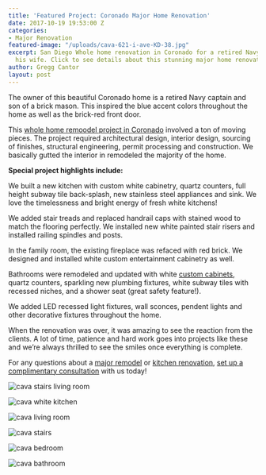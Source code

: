 ```yaml
---
title: 'Featured Project: Coronado Major Home Renovation'
date: 2017-10-19 19:53:00 Z
categories:
- Major Renovation
featured-image: "/uploads/cava-621-i-ave-KD-38.jpg"
excerpt: San Diego Whole home renovation in Coronado for a retired Navy captain and
  his wife. Click to see details about this stunning major home renovation.
author: Gregg Cantor
layout: post
---
```


The owner of this beautiful Coronado home is a retired Navy captain and son of a brick mason. This inspired the blue accent colors throughout the home as well as the brick-red front door.

This [whole home remoodel project in Coronado](/featured-projects/621-i-ave-coronado/) involved a ton of moving pieces. The project required architectural design, interior design, sourcing of finishes, structural engineering, permit processing and construction. We basically gutted the interior in remodeled the majority of the home.

**Special project highlights include:**

We built a new kitchen with custom white cabinetry, quartz counters, full height subway tile back-splash, new stainless steel appliances and sink. We love the timelessness and bright energy of fresh white kitchens!

We added stair treads and replaced handrail caps with stained wood to match the flooring perfectly. We installed new white painted stair risers and installed railing spindles and posts.

In the family room, the existing fireplace was refaced with red brick. We designed and installed white custom entertainment cabinetry as well.

Bathrooms were remodeled and updated with white [custom cabinets](/san-diego-custom-cabinet-construction-services), quartz counters, sparkling new plumbing fixtures, white subway tiles with recessed niches, and a shower seat (great safety feature!).

We added LED recessed light fixtures, wall sconces, pendent lights and other decorative fixtures throughout the home.

When the renovation was over, it was amazing to see the reaction from the clients. A lot of time, patience and hard work goes into projects like these and we’re always thrilled to see the smiles once everything is complete.

For any questions about a [major remodel](/major-renovations) or [kitchen renovation](/san-diego-kitchen-remodeling-services), [set up a complimentary consultation](#quick-contact) with us today!

![cava stairs living room](/uploads/cava-621-i-ave-KD-17.jpg "Cava Project: Stairs into Living Room")

![cava white kitchen](/uploads/cava-621-i-ave-KD-35.jpg "Cava Project: Full Kitchen Remodel")

![cava living room](/uploads/cava-621-i-ave-KD-30.jpg "Cava Project: New Living Room")

![cava stairs](/uploads/cava-621-i-ave-KD-4.jpg "Cava Project: Stairs")

![cava bedroom](/uploads/cava-621-i-ave-KD-3.jpg "Cava Project: Complete Bedroom Redesign")

![cava bathroom](/uploads/cava-621-i-ave-KD-5.jpg "Cava Project: Complete Bathroom Renovation")
